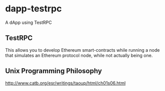 # dapp-testrpc
A dApp using TestRPC

## TestRPC
This allows you to develop Ethereum smart-contracts while running a node that simulates an Ethereum protocol node, while not actually being one.

## Unix Programming Philosophy
http://www.catb.org/esr/writings/taoup/html/ch01s06.html
